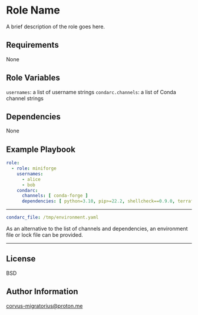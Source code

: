Role Name
=========

A brief description of the role goes here.

Requirements
------------

None

Role Variables
--------------

`usernames`: a list of username strings 
`condarc.channels`: a list of Conda channel strings

Dependencies
------------

None

Example Playbook
----------------

```yaml
role:
  - role: miniforge
    usernames:
      - alice
      - bob
    condarc:
      channels: [ conda-forge ]
      dependencies: [ python=3.10, pip>=22.2, shellcheck==0.9.0, terraform==1.6.5 ]
```
----------------

```yaml
condarc_file: /tmp/environment.yaml
```

As an alternative to the list of channels and dependencies, an environment file or lock file can be provided.

----------------

License
-------

BSD

Author Information
------------------

corvus-migratorius@proton.me
